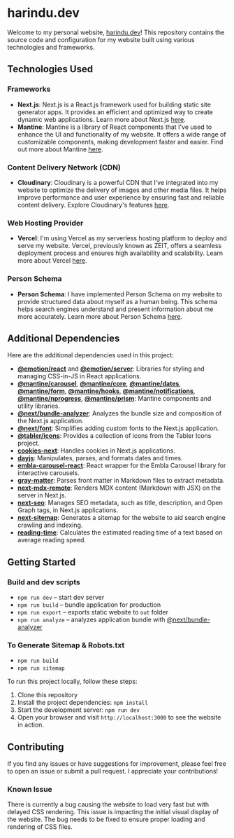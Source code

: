# harindu.dev

Welcome to my personal website, [harindu.dev](https://harindu.dev)! This repository contains the source code and configuration for my website built using various technologies and frameworks. 

## Technologies Used

### Frameworks

- **Next.js**: Next.js is a React.js framework used for building static site generator apps. It provides an efficient and optimized way to create dynamic web applications. Learn more about Next.js [here](https://nextjs.org).
- **Mantine**: Mantine is a library of React components that I've used to enhance the UI and functionality of my website. It offers a wide range of customizable components, making development faster and easier. Find out more about Mantine [here](https://mantine.dev).

### Content Delivery Network (CDN)

- **Cloudinary**: Cloudinary is a powerful CDN that I've integrated into my website to optimize the delivery of images and other media files. It helps improve performance and user experience by ensuring fast and reliable content delivery. Explore Cloudinary's features [here](https://cloudinary.com).

### Web Hosting Provider

- **Vercel**: I'm using Vercel as my serverless hosting platform to deploy and serve my website. Vercel, previously known as ZEIT, offers a seamless deployment process and ensures high availability and scalability. Learn more about Vercel [here](https://vercel.com).

### Person Schema

- **Person Schema**: I have implemented Person Schema on my website to provide structured data about myself as a human being. This schema helps search engines understand and present information about me more accurately. Learn more about Person Schema [here](https://schema.org/Person).

## Additional Dependencies

Here are the additional dependencies used in this project:

- **[@emotion/react](https://www.npmjs.com/package/@emotion/react)** and **[@emotion/server](https://www.npmjs.com/package/@emotion/server)**: Libraries for styling and managing CSS-in-JS in React applications.
- **[@mantine/carousel](https://www.npmjs.com/package/@mantine/carousel)**, **[@mantine/core](https://www.npmjs.com/package/@mantine/core)**, **[@mantine/dates](https://www.npmjs.com/package/@mantine/dates)**, **[@mantine/form](https://www.npmjs.com/package/@mantine/form)**, **[@mantine/hooks](https://www.npmjs.com/package/@mantine/hooks)**, **[@mantine/notifications](https://www.npmjs.com/package/@mantine/notifications)**, **[@mantine/nprogress](https://www.npmjs.com/package/@mantine/nprogress)**, **[@mantine/prism](https://www.npmjs.com/package/@mantine/prism)**: Mantine components and utility libraries.
- **[@next/bundle-analyzer](https://www.npmjs.com/package/@next/bundle-analyzer)**: Analyzes the bundle size and composition of the Next.js application.
- **[@next/font](https://www.npmjs.com/package/@next/font)**: Simplifies adding custom fonts to the Next.js application.
- **[@tabler/icons](https://www.npmjs.com/package/@tabler/icons)**: Provides a collection of icons from the Tabler Icons project.
- **[cookies-next](https://www.npmjs.com/package/cookies-next)**: Handles cookies in Next.js applications.
- **[dayjs](https://www.npmjs.com/package/dayjs)**: Manipulates, parses, and formats dates and times.
- **[embla-carousel-react](https://www.npmjs.com/package/embla-carousel-react)**: React wrapper for the Embla Carousel library for interactive carousels.
- **[gray-matter](https://www.npmjs.com/package/gray-matter)**: Parses front matter in Markdown files to extract metadata.
- **[next-mdx-remote](https://www.npmjs.com/package/next-mdx-remote)**: Renders MDX content (Markdown with JSX) on the server in Next.js.
- **[next-seo](https://www.npmjs.com/package/next-seo)**: Manages SEO metadata, such as title, description, and Open Graph tags, in Next.js applications.
- **[next-sitemap](https://www.npmjs.com/package/next-sitemap)**: Generates a sitemap for the website to aid search engine crawling and indexing.
- **[reading-time](https://www.npmjs.com/package/reading-time)**: Calculates the estimated reading time of a text based on average reading speed.


## Getting Started

### Build and dev scripts

- `npm run dev` – start dev server
- `npm run build` – bundle application for production
- `npm run export` – exports static website to `out` folder
- `npm run analyze` – analyzes application bundle with [@next/bundle-analyzer](https://www.npmjs.com/package/@next/bundle-analyzer)

### To Generate Sitemap & Robots.txt
- `npm run build` 
- `npm run sitemap`

To run this project locally, follow these steps:

1. Clone this repository
2. Install the project dependencies: `npm install`
3. Start the development server: `npm run dev`
4. Open your browser and visit `http://localhost:3000` to see the website in action.


## Contributing

If you find any issues or have suggestions for improvement, please feel free to open an issue or submit a pull request. I appreciate your contributions!

### Known Issue
There is currently a bug causing the website to load very fast but with delayed CSS rendering. This issue is impacting the initial visual display of the website. The bug needs to be fixed to ensure proper loading and rendering of CSS files.


